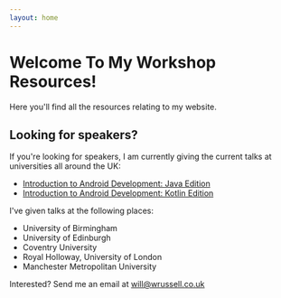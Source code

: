 ```yaml
---
layout: home
---
```

# Welcome To My Workshop Resources!

Here you'll find all the resources relating to my website.


## Looking for speakers?

If you're looking for speakers, I am currently giving the current talks at universities all around the UK:

- [Introduction to Android Development: Java Edition](/android-java)
- [Introduction to Android Development: Kotlin Edition](/android-kotlin)

I've given talks at the following places:
- University of Birmingham
- University of Edinburgh
- Coventry University
- Royal Holloway, University of London
- Manchester Metropolitan University

Interested? Send me an email at [will@wrussell.co.uk](mailto:will@wrussell.co.uk)
